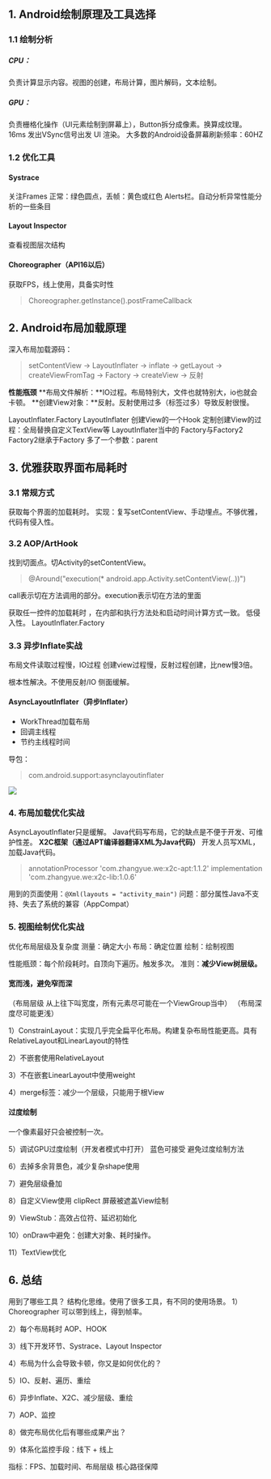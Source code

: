 ## 1. Android绘制原理及工具选择
### 1.1 绘制分析

##### **CPU：**

负责计算显示内容。视图的创建，布局计算，图片解码，文本绘制。

##### **GPU：**

负责栅格化操作（UI元素绘制到屏幕上），Button拆分成像素。换算成纹理。
16ms 发出VSync信号出发 UI 渲染。
大多数的Android设备屏幕刷新频率：60HZ

### 1.2 优化工具

#### **Systrace**

关注Frames
正常：绿色圆点，丢帧：黄色或红色
Alerts栏。自动分析异常性能分析的一些条目

#### **Layout Inspector**

查看视图层次结构

#### **Choreographer（API16以后）**

获取FPS，线上使用，具备实时性

> Choreographer.getInstance().postFrameCallback
>
> 

## 2. Android布局加载原理

深入布局加载源码：
> setContentView -> LayoutInflater -> inflate -> getLayout -> createViewFromTag -> Factory -> createView -> 反射

**性能瓶颈**
**布局文件解析：**IO过程。布局特别大，文件也就特别大，io也就会卡顿。
**创建View对象：**反射。反射使用过多（标签过多）导致反射很慢。

LayoutInflater.Factory
LayoutInflater 创建View的一个Hook
定制创建View的过程：全局替换自定义TextView等
LayoutInflater当中的 Factory与Factory2
Factory2继承于Factory
多了一个参数：parent



## 3. 优雅获取界面布局耗时
### 3.1 常规方式

获取每个界面的加载耗时。
实现：复写setContentView、手动埋点。不够优雅，代码有侵入性。

### 3.2 AOP/ArtHook

找到切面点。切Activity的setContentView。
> @Around("execution(* android.app.Activity.setContentView(..))")

call表示切在方法调用的部分。execution表示切在方法的里面

获取任一控件的加载耗时 ，在内部和执行方法处和启动时间计算方式一致。
低侵入性。
LayoutInflater.Factory

### 3.3 异步Inflate实战
布局文件读取过程慢，IO过程
创建view过程慢，反射过程创建，比new慢3倍。

根本性解决。不使用反射/IO
侧面缓解。

#### **AsyncLayoutInflater（异步Inflater）**

*   WorkThread加载布局
*   回调主线程
*   节约主线程时间

导包：
> com.android.support:asynclayoutinflater

![](https://upload-images.jianshu.io/upload_images/2845137-a65ecff532659998.png?imageMogr2/auto-orient/strip%7CimageView2/2/w/1240)


### 4. 布局加载优化实战
AsyncLayoutInflater只是缓解。
Java代码写布局，它的缺点是不便于开发、可维护性差。
**X2C框架（通过APT编译器翻译XML为Java代码）**
开发人员写XML，加载Java代码。

> annotationProcessor 'com.zhangyue.we:x2c-apt:1.1.2'
> implementation 'com.zhangyue.we:x2c-lib:1.0.6'

用到的页面使用：`@Xml(layouts = "activity_main")`
问题：部分属性Java不支持、失去了系统的兼容（AppCompat）

### 5. 视图绘制优化实战
优化布局层级及复杂度
测量：确定大小
布局：确定位置
绘制：绘制视图

性能瓶颈：每个阶段耗时。自顶向下遍历。触发多次。
准则：**减少View树层级。**

#### **宽而浅，避免窄而深**

（布局层级 从上往下叫宽度，所有元素尽可能在一个ViewGroup当中）
（布局深度尽可能更浅）

1）ConstrainLayout：实现几乎完全扁平化布局。构建复杂布局性能更高。具有RelativeLayout和LinearLayout的特性

2）不嵌套使用RelativeLayout

3）不在嵌套LinearLayout中使用weight

4）merge标签：减少一个层级，只能用于根View



#### **过度绘制**

一个像素最好只会被控制一次。

5）调试GPU过度绘制（开发者模式中打开）
蓝色可接受
避免过度绘制方法



6）去掉多余背景色，减少复杂shape使用

7）避免层级叠加

8）自定义View使用 clipRect 屏蔽被遮盖View绘制

9）ViewStub：高效占位符、延迟初始化

10）onDraw中避免：创建大对象、耗时操作。

11）TextView优化



## 6. 总结
用到了哪些工具？
结构化思维。使用了很多工具，有不同的使用场景。
1）Choreographer 可以带到线上，得到帧率。

2）每个布局耗时 AOP、HOOK

3）线下开发环节、Systrace、Layout Inspector

4）布局为什么会导致卡顿，你又是如何优化的？

5）IO、反射、遍历、重绘

6）异步Inflate、X2C、减少层级、重绘

7）AOP、监控

8）做完布局优化后有哪些成果产出？

9）体系化监控手段：线下 + 线上



指标：FPS、加载时间、布局层级
核心路径保障